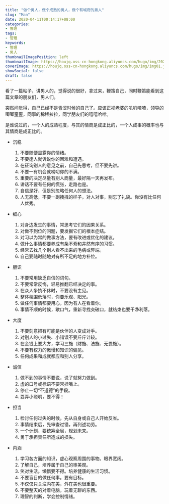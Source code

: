 ```yaml
---
title: "做个男人，做个成熟的男人，做个有城府的男人"
slug: "Man"
date: 2020-04-11T00:14:17+08:00
categories:
- 管理
tags:
- 管理
keywords:
- 管理
- 男人
thumbnailImagePosition: left
thumbnailImage: https://houjq.oss-cn-hongkong.aliyuncs.com/hugo/img/20200411005406.png
coverImage: https://houjq.oss-cn-hongkong.aliyuncs.com/hugo/img/img01.jpg
showSocial: false
draft: false
---
```


看了一篇帖子，讲男人的，觉得说的很好，拿过来，鞭策自己，同时鞭策能看到这篇文章的朋友们，男人们。

<!--more-->

突然间觉得，自己已经不是青涩时候的自己了。应该正视老婆的叽叽喳喳，领导的唧唧歪歪，同事的稀稀拉拉，同学朋友们的嘻嘻哈哈。

是谁说过的，一个人的成熟程度，与其的情商是成正比的，一个人成事的概率也与其情商是成正比的。

- 沉稳
  1. 不要随便显露你的情绪。
  2. 不要逢人就诉说你的困难和遭遇。
  3. 在征询别人的意见之前，自己先思考，但不要先讲。
  4. 不要一有机会就唠叨你的不满。
  5. 重要的决定尽量有别人商量，最好隔一天再发布。
  6. 讲话不要有任何的慌张，走路也是。
  7. 自信是好，但是别忽略任何人的想法。
  8. 人无高低，不要一副拽拽的样子，对人对事，别忘了礼貌。你没有比任何人优秀。

- 细心
  1. 对身边发生的事情，常思考它们的因果关系。
  2. 对做不到位的问题，要发掘它们的根本症结。
  3. 对习以为常的做事方法，要有改进或优化的建议。
  4. 做什么事情都要养成有条不紊和井然有序的习惯。
  5. 经常去找几个别人看不出来的毛病或弊端。
  6. 自己要随时随地对有所不足的地方补位。

- 胆识
  1. 不要常用缺乏自信的词句。
  2. 不要常常反悔，轻易推翻已经决定的事。
  3. 在众人争执不休时，不要没有主见。
  4. 整体氛围低落时，你要乐观、阳光。
  5. 做任何事情都要用心，因为有人在看着你。
  6. 事情不顺的时候，歇口气，重新寻找突破口，就结束也要干净利落。

- 大度
  1. 不要刻意把有可能是伙伴的人变成对手。
  2. 对别人的小过失、小错误不要斤斤计较。
  3. 在金钱上要大方，学习三施（财施、法施、无畏施）。
  4. 不要有权力的傲慢和知识的偏见。
  5. 任何成果和成就都应和别人分享。

- 诚信
  1. 做不到的事情不要说，说了就努力做到。
  2. 虚的口号或标语不要常挂嘴上。
  3. 停止一切“不道德”的手段。
  4. 耍弄小聪明，要不得！

- 担当
  1. 检讨任何过失的时候，先从自身或自己人开始反省。
  2. 事情结束后，先审查过错，再列述功劳。
  3. 一个计划，要统筹全局，规划未来。
  4. 勇于承担责任所造成的损失。

- 内涵
  1. 学习各方面的知识，虚心观察周围的事物。眼界宽阔。
  2. 了解自己，培养属于自己的审美观。
  3. 笑对生活。懒惰要不得。培养健康的生活习惯。
  4. 不要盲目的做任何事。要有目标。
  5. 不仅仅只关注内在美，外在美也很重要。
  6. 不要整天的对着电脑，玩着无聊的东西。
  7. 理智的判断，学会控制情绪。
